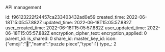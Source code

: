 API management

id: f96123222f24457ca233403432ad0e59
created_time: 2022-06-18T15:05:57.882Z
updated_time: 2022-06-18T15:05:57.882Z
user_created_time: 2022-06-18T15:05:57.882Z
user_updated_time: 2022-06-18T15:05:57.882Z
encryption_cipher_text: 
encryption_applied: 0
parent_id: 
is_shared: 0
share_id: 
master_key_id: 
icon: {"emoji":"🧩","name":"puzzle piece","type":1}
type_: 2